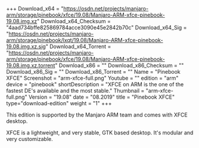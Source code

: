 +++
Download_x64 = "https://osdn.net/projects/manjaro-arm/storage/pinebook/xfce/19.08/Manjaro-ARM-xfce-pinebook-19.08.img.xz"
Download_x64_Checksum = "4aad734bffe825869784acce3090e45e2842b70c"
Download_x64_Sig = "https://osdn.net/projects/manjaro-arm/storage/pinebook/lxqt/19.08/Manjaro-ARM-xfce-pinebook-19.08.img.xz.sig"
Download_x64_Torrent = "https://osdn.net/projects/manjaro-arm/storage/pinebook/xfce/19.08/Manjaro-ARM-xfce-pinebook-19.08.img.xz.torrent"
Download_x86 = ""
Download_x86_Checksum = ""
Download_x86_Sig = ""
Download_x86_Torrent = ""
Name = "Pinebook XFCE"
Screenshot = "arm-xfce-full.png"
Youtube = ""
edition = "arm"
device = "pinebook"
shortDescription = "XFCE on ARM is the one of the fastest DE's available and the most stable."
Thumbnail = "arm-xfce-full.png"
Version = "19.08"
date = "08.2019"
title = "Pinebook XFCE"
type="download-edition"
weight = "1"
+++

This edition is supported by the Manjaro ARM team and comes with XFCE desktop.

XFCE is a lightweight, and very stable, GTK based desktop. It's modular and very customizable.

